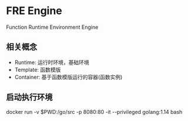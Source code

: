 # FRE Engine

Function Runtime Environment Engine

## 相关概念

- Runtime: 运行时环境，基础环境
- Template: 函数模版
- Container: 基于函数模版运行的容器(函数实例)


## 启动执行环境
docker run -v $PWD:/go/src -p 8080:80 -it --privileged golang:1.14 bash